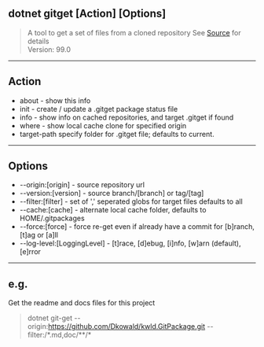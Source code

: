 ﻿## dotnet gitget [Action] [Options]
 > A tool to get a set of files from a cloned repository
 > See [Source](https://github.com/Dkowald/kwld.GitPackage) for details  
 > Version: 99.0
-------
## Action
* about  - show this info
* init  - create / update a .gitget package status file
* info   - show info on cached repositories, and target .gitget if found
* where  - show local cache clone for specified origin
* target-path specify folder for .gitget file; defaults to current.
------
## Options
* --origin:[origin]  - source repository url
* --version:[version]  - source branch/[branch] or tag/[tag]
* --filter:[filter] - set of ',' seperated globs for target files defaults to all
* --cache:[cache]  - alternate local cache folder, defaults to HOME/.gitpackages
* --force:[force]  - force re-get even if already have a commit for [b]ranch, [t]ag or [a]ll
* --log-level:[LoggingLevel] - [t]race, [d]ebug, [i]nfo, [w]arn (default), [e]rror
--------
## e.g.
Get the readme and docs files for this project  
> dotnet git-get --origin:https://github.com/Dkowald/kwld.GitPackage.git --filter:/\*.md,doc/**/*